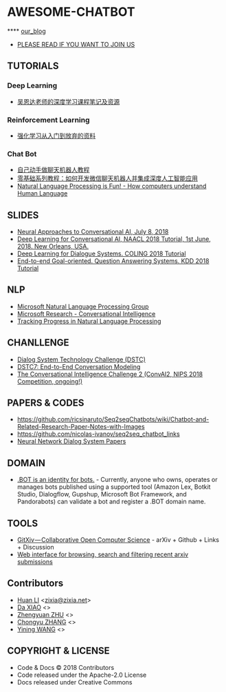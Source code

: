 # AWESOME-CHATBOT
**** [our_blog](https://bupt.github.io/awesome-chatbot/)
* [PLEASE READ IF YOU WANT TO JOIN US](https://github.com/BUPT/awesome-chatbot/wiki)


## TUTORIALS
### Deep Learning
* [吴恩达老师的深度学习课程笔记及资源](https://github.com/fengdu78/deeplearning_ai_books)
### Reinforcement Learning
* [强化学习从入门到放弃的资料](https://github.com/wwxFromTju/awesome-reinforcement-learning-zh)
### Chat Bot
* [自己动手做聊天机器人教程](https://github.com/warmheartli/ChatBotCourse)
* [零基础系列教程：如何开发微信聊天机器人并集成深度人工智能应用](https://github.com/telescopeuser/workshop_blog)
* [Natural Language Processing is Fun! - How computers understand Human Language](https://medium.com/@ageitgey/natural-language-processing-is-fun-9a0bff37854e)

## SLIDES

* [Neural Approaches to Conversational AI, July 8, 2018​](https://www.microsoft.com/en-us/research/publication/neural-approaches-to-conversational-ai/)
* [Deep Learning for Conversational AI, NAACL 2018 Tutorial, 1st June, 2018. New Orleans, USA.](https://www.poly-ai.com/naacl18)
* [Deep Learning for Dialogue Systems. COLING 2018 Tutorial](https://sites.google.com/view/deepdial/)
* [End-to-end Goal-oriented. Question Answering Systems. KDD 2018 Tutorial](https://sites.google.com/view/goal-oriented-qa/)

## NLP

* [Microsoft Natural Language Processing Group](https://www.microsoft.com/en-us/research/group/natural-language-processing/)
* [Microsoft Research - Conversational Intelligence](https://www.microsoft.com/en-us/research/project/conversational-intelligence/#)
* [Tracking Progress in Natural Language Processing](https://github.com/sebastianruder/NLP-progress)

## CHANLLENGE

* [Dialog System Technology Challenge (DSTC)](https://www.microsoft.com/en-us/research/event/dialog-state-tracking-challenge/)
* [DSTC7: End-to-End Conversation Modeling](https://github.com/DSTC-MSR-NLP/DSTC7-End-to-End-Conversation-Modeling)
* [The Conversational Intelligence Challenge 2 (ConvAI2, NIPS 2018 Competition, ongoing!)](http://convai.io/)

## PAPERS & CODES

* https://github.com/ricsinaruto/Seq2seqChatbots/wiki/Chatbot-and-Related-Research-Paper-Notes-with-Images
* https://github.com/nicolas-ivanov/seq2seq_chatbot_links
* [Neural Network Dialog System Papers](https://github.com/snakeztc/NeuralDialogPapers)

## DOMAIN

* [.BOT is an identity for bots.](https://www.amazonregistry.com/bot) - Currently, anyone who owns, operates or manages bots published using a supported tool (Amazon Lex, Botkit Studio, Dialogflow, Gupshup, Microsoft Bot Framework, and Pandorabots) can validate a bot and register a .BOT domain name.

## TOOLS

- [GitXiv — Collaborative Open Computer Science](http://www.gitxiv.com) - arXiv + Github + Links + Discussion
- [Web interface for browsing, search and filtering recent arxiv submissions](http://www.arxiv-sanity.com/library)

## Contributors

- [Huan LI](http://linkedin.com/in/zixia) \<zixia@zixia.net\>
- [Da XIAO]() \<\>
- [Zhengyuan ZHU]() \<\>
- [Chongyu ZHANG]() \<\>
- [Yining WANG]() \<\>

## COPYRIGHT & LICENSE

* Code & Docs © 2018 Contributors
* Code released under the Apache-2.0 License
* Docs released under Creative Commons

